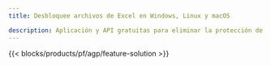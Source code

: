 ```yaml
---
title: Desbloquee archivos de Excel en Windows, Linux y macOS 

description: Aplicación y API gratuitas para eliminar la protección de los archivos XLS, XLSX y ODS
---
```

{{< blocks/products/pf/agp/feature-solution >}} 

